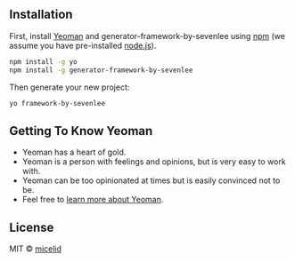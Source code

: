 ## Installation

First, install [Yeoman](http://yeoman.io) and generator-framework-by-sevenlee using [npm](https://www.npmjs.com/) (we assume you have pre-installed [node.js](https://nodejs.org/)).

```bash
npm install -g yo
npm install -g generator-framework-by-sevenlee
```

Then generate your new project:

```bash
yo framework-by-sevenlee
```

## Getting To Know Yeoman

 * Yeoman has a heart of gold.
 * Yeoman is a person with feelings and opinions, but is very easy to work with.
 * Yeoman can be too opinionated at times but is easily convinced not to be.
 * Feel free to [learn more about Yeoman](http://yeoman.io/).

## License

MIT © [micelid]()


[npm-image]: https://badge.fury.io/js/generator-desktop.svg
[npm-url]: https://npmjs.org/package/generator-desktop
[travis-image]: https://travis-ci.org//generator-desktop.svg?branch=master
[travis-url]: https://travis-ci.org//generator-desktop
[daviddm-image]: https://david-dm.org//generator-desktop.svg?theme=shields.io
[daviddm-url]: https://david-dm.org//generator-desktop
[coveralls-image]: https://coveralls.io/repos//generator-desktop/badge.svg
[coveralls-url]: https://coveralls.io/r//generator-desktop
